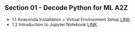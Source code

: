 ## Section 01 - Decode Python for ML A2Z

- 1.1 Anaconda Installation + Virtual Environment Setup [LINK](https://www.youtube.com/watch?v=vZI-4Aqu_Og)
- 1.2 Introduction to Jupyter Notebook [LINK](https://www.youtube.com/watch?v=RoGBGylCr34&t=42s)
